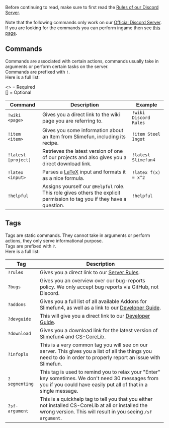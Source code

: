 Before continuing to read, make sure to first read the [Rules of our Discord Server](https://github.com/Slimefun/Slimefun4/wiki/Discord-Rules).<br>

Note that the following commands only work on our [Official Discord Server](https://discord.gg/fsD4Bkh).<br> If you are looking for the commands you can perform ingame then see [this page](https://github.com/Slimefun/Slimefun4/wiki/Commands).

## Commands
Commands are associated with certain actions, commands usually take in arguments or perform certain tasks on the server.<br> Commands are prefixed with `!`.<br> Here is a full list:

<> = Required<br> [] = Optional

| Command                | Description                                                                                                              | Example               |
| ---------------------- | ------------------------------------------------------------------------------------------------------------------------ | --------------------- |
| `!wiki <page>`   | Gives you a direct link to the wiki page you are referring to.                                                           | `!wiki Discord Rules` |
| `!item <item>`   | Gives you some information about an Item from Slimefun, including its recipe.                                            | `!item Steel Ingot`   |
| `!latest [project]`    | Retrieves the latest version of one of our projects and also gives you a direct download link.                           | `!latest Slimefun4`   |
| `!latex <input>` | Parses a [LaTeX](https://en.wikipedia.org/wiki/LaTeX) input and formats it as a nice formula.                            | `!latex f(x) = x^2`   |
| `!helpful`             | Assigns yourself our `@Helpful` role. This role gives others the explicit permission to tag you if they have a question. | `!helpful`            |

## Tags
Tags are static commands. They cannot take in arguments or perform actions, they only serve informational purpose.<br> Tags are prefixed with `?`.<br> Here is a full list:

| Tag            | Description                                                                                                                                                                                                                            |
| -------------- | -------------------------------------------------------------------------------------------------------------------------------------------------------------------------------------------------------------------------------------- |
| `?rules`       | Gives you a direct link to our [Server Rules](https://github.com/Slimefun/Slimefun4/wiki/Discord-Rules).                                                                                                                               |
| `?bugs`        | Gives you an overview over our bug-reports policy. We only accept bug reports via GitHub, not Discord.                                                                                                                                 |
| `?addons`      | Gives you a full list of all available Addons for Slimefun4, as well as a link to our [Developer Guide](https://github.com/Slimefun/Slimefun4/wiki/Developer-Guide).                                                                   |
| `?devguide`    | This will give you a direct link to our [Developer Guide](https://github.com/Slimefun/Slimefun4/wiki/Developer-Guide).                                                                                                                 |
| `?download`    | Gives you a download link for the latest version of [Slimefun4](https://thebusybiscuit.github.io/builds/TheBusyBiscuit/Slimefun4/master/) and [CS-CoreLib](https://thebusybiscuit.github.io/builds/TheBusyBiscuit/CS-CoreLib/master/). |
| `?infopls`     | This is a very common tag you will see on our server. This gives you a list of all the things you need to do in order to properly report an issue with Slimefun.                                                                       |
| `?segmenting`  | This tag is used to remind you to relax your "Enter" key sometimes. We don't need 30 messages from you if you could have easily put all of that in a single message.                                                                   |
| `?sf-argument` | This is a quickhelp tag to tell you that you either not installed CS-CoreLib at all or installed the wrong version. This will result in you seeing `/sf argument`.                                                                     |
